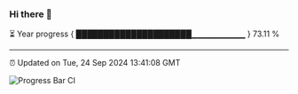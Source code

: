 ### Hi there 👋

⏳ Year progress { █████████████████████▁▁▁▁▁▁▁▁▁ } 73.11 %

---

⏰ Updated on Tue, 24 Sep 2024 13:41:08 GMT

![Progress Bar CI](https://github.com/IshwaranRudhara/GIT-ACTION/workflows/Progress%20Bar%20CI/badge.svg)
